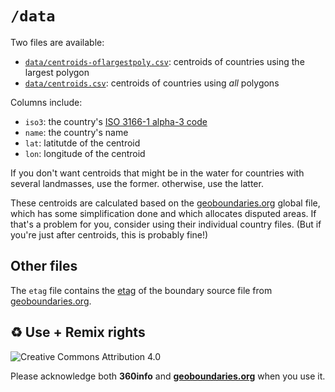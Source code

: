 # `/data`

Two files are available:

- [`data/centroids-oflargestpoly.csv`](data/centroids-oflargestpoly.csv): centroids of countries using the largest polygon
- [`data/centroids.csv`](data/centroids.csv): centroids of countries using _all_ polygons

Columns include:

- `iso3`: the country's [ISO 3166-1 alpha-3 code](https://en.wikipedia.org/wiki/ISO_3166-1_alpha-3)
- `name`: the country's name
- `lat`: latitutde of the centroid
- `lon`: longitude of the centroid

If you don't want centroids that might be in the water for countries with several landmasses, use the former. otherwise, use the latter.

These centroids are calculated based on the [geoboundaries.org](https://geoboundaries.org) global file, which has some simplification done and which allocates disputed areas. If that's a problem for you, consider using their individual country files. (But if you're just after centroids, this is probably fine!)

## Other files

The `etag` file contains the [etag](https://developer.mozilla.org/en-US/docs/Web/HTTP/Headers/ETag) of the boundary source file from [geoboundaries.org](https://geoboundaries.org).

## ♻️ Use + Remix rights

![[Creative Commons Attribution 4.0](https://creativecommons.org/licenses/by/4.0)](https://mirrors.creativecommons.org/presskit/buttons/80x15/png/by.png)

Please acknowledge both **360info** and [**geoboundaries.org**](https://geoboundaries.org) when you use it.

